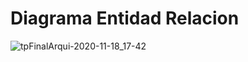 # Diagrama Entidad Relacion
![tpFinalArqui-2020-11-18_17-42](https://user-images.githubusercontent.com/52612929/99585807-98930480-29c5-11eb-97a6-5981438f50a5.png)
